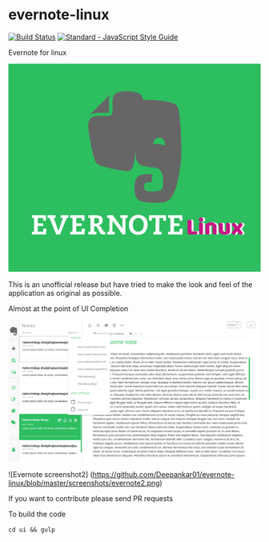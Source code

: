 # evernote-linux 
[![Build Status](https://travis-ci.org/Deepankar01/evernote-linux.svg?branch=master)](https://travis-ci.org/Deepankar01/evernote-linux) [![Standard - JavaScript Style Guide](https://img.shields.io/badge/code_style-standard-brightgreen.svg)](http://standardjs.com/)

Evernote for linux

![Evernote linux logo](https://github.com/Deepankar01/evernote-linux/blob/master/screenshots/evernote-linux-logo.png)

This is an unofficial release but have tried to make the look and feel of the application as original as possible. 

Almost at the point of UI Completion 

![Evernote screenshot](https://github.com/Deepankar01/evernote-linux/blob/master/screenshots/evernote.png)

![Evernote screenshot2] (https://github.com/Deepankar01/evernote-linux/blob/master/screenshots/evernote2.png)


If you want to contribute please send PR requests

 To build the code

```shell
cd ui && gulp
```
